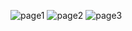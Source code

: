 ![page1](https://github.com/tanish-1/3D-Animated-Website/assets/94254649/4cdcf8bf-ce4e-4b1e-90f1-f416bae8e425)
![page2](https://github.com/tanish-1/3D-Animated-Website/assets/94254649/5d1e2a5d-7c03-4bc0-8bcd-7029b144944a)
![page3](https://github.com/tanish-1/3D-Animated-Website/assets/94254649/5d2eea7e-dbbf-4bd0-8990-02ecc12bf8d2)

